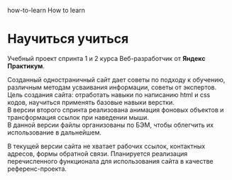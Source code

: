 how-to-learn
How to learn

# Научиться учиться

Учебный проект спринта 1 и 2 курса Веб-разработчик от __Яндекс Практикум__.  

Созданный одностраничный сайт дает советы по подходу к обучению, различным методам усваивания информации, советы от экспертов.  
Цель создания сайта: отработать навыки по написанию html и css кодов, научиться применять базовые навыки верстки.  
В версии второго спринта реализована анимация фоновых объектов и трансформация ссылок при наведении мыши.  
В данной версии файлы организованы по БЭМ, чтобы облегчить их использование в дальнейшем.  

В текущей версии сайта не хватает рабочих ссылок, контактных адресов, формы обратной связи. Планируется реализация перечисленного функционала для использования сайта в качестве референс-проекта.  
